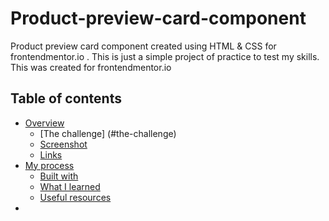 # Product-preview-card-component
Product preview card component created using HTML &amp; CSS for frontendmentor.io .
This is just a simple project of practice to test my skills. This was created for frontendmentor.io

## Table of contents
- [Overview](#overview)
  - [The challenge] (#the-challenge)
  - [Screenshot](#screenshot)
  - [Links](#links)
- [My process](#my-process)
  - [Built with](#built-with)
  - [What I learned](#what-i-learned)
  - [Useful resources](#useful-resources)
- 
